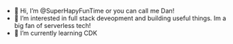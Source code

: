 - 👋 Hi, I’m @SuperHapyFunTime or you can call me Dan!
- 👀 I’m interested in full stack deveopment and building useful things. Im a big fan of serverless tech!
- 🌱 I’m currently learning CDK

<!---
SuperHapyFunTime/SuperHapyFunTime is a ✨ special ✨ repository because its `README.md` (this file) appears on your GitHub profile.
You can click the Preview link to take a look at your changes.
--->
